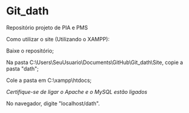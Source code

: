 # Git_dath
Repositório projeto de PIA e PMS

Como utilizar o site (Utilizando o XAMPP):

Baixe o repositório;

Na pasta C:\Users\SeuUsuario\Documents\GitHub\Git_dath\Site, copie a pasta "dath";

Cole a pasta em C:\xampp\htdocs;

*Certifique-se de ligar o Apache e o MySQL estão ligados*

No navegador, digite "localhost/dath".
